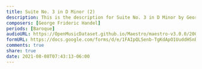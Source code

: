 ```yaml
---
title: Suite No. 3 in D Minor (2)
description: This is the description for Suite No. 3 in D Minor by George Frideric Handel
composers: [George Frideric Handel]
periods: [Baroque]
audioURL: https://OpenMusicDataset.github.io/Maestro/maestro-v3.0.0/2009/MIDI-Unprocessed_12_R1_2009_01-02_ORIG_MID--AUDIO_12_R1_2009_12_R1_2009_01_WAV.midi
formURL: https://docs.google.com/forms/d/e/1FAIpQLSenb-TgKdApO1UuddHSnBO_oTqQp4_3NE7rWrdE30VtrAmhNA/viewform
comments: true
share: true
date: 2021-08-08T07:43:13-06:00
---
```

